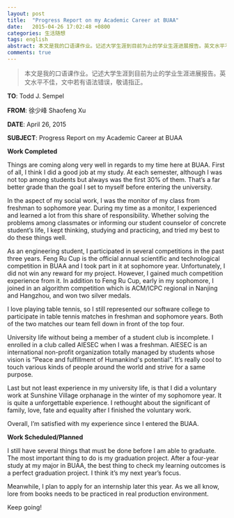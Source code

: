 ```yaml
---
layout: post
title:  "Progress Report on my Academic Career at BUAA"
date:   2015-04-26 17:02:48 +0800
categories: 生活随想
tags: english
abstract: 本文是我的口语课作业。记述大学生涯到目前为止的学业生涯进展报告。英文水平不佳，文中若有语法错误，敬请指正。
comments: true
---
```

> 本文是我的口语课作业。记述大学生涯到目前为止的学业生涯进展报告。英文水平不佳，文中若有语法错误，敬请指正。

**TO**: Todd J. Sempel

**FROM**: 徐少峰 Shaofeng Xu

**DATE**: April 26, 2015

**SUBJECT**: Progress Report on my Academic Career at BUAA

**Work Completed**

Things are coming along very well in regards to my time here at BUAA.
First of all, I think I did a good job at my study. At each semester, although I was not top among students but always was the first 30% of them. That’s a far better grade than the goal I set to myself before entering the university.

In the aspect of my social work, I was the monitor of my class from freshman to sophomore year. During my time as a monitor, I experienced and learned a lot from this share of responsibility. Whether solving the problems among classmates or informing our student counselor of concrete student’s life, I kept thinking, studying and practicing, and tried my best to do these things well.

As an engineering student, I participated in several competitions in the past three years. Feng Ru Cup is the official annual scientific and technological competition in BUAA and I took part in it at sophomore year. Unfortunately, I did not win any reward for my project. However, I gained much competition experience from it. In addition to Feng Ru Cup, early in my sophomore, I joined in an algorithm competition which is ACM/ICPC regional in Nanjing and Hangzhou, and won two silver medals.

I love playing table tennis, so I still represented our software college to participate in table tennis matches in freshman and sophomore years. Both of the two matches our team fell down in front of the top four.

University life without being a member of a student club is incomplete. I enrolled in a club called AIESEC when I was a freshman. AIESEC is an international non-profit organization totally managed by students whose vision is “Peace and fulfillment of Humankind's potential”. It’s really cool to touch various kinds of people around the world and strive for a same purpose.

Last but not least experience in my university life, is that I did a voluntary work at Sunshine Village orphanage in the winter of my sophomore year. It is quite a unforgettable experience. I rethought about the significant of family, love, fate and equality after I finished the voluntary work.

Overall, I’m satisfied with my experience since I entered the BUAA.

**Work Scheduled/Planned**

I still have several things that must be done before I am able to graduate.
The most important thing to do is my graduation project. After a four-year study at my major in BUAA, the best thing to check my learning outcomes is a perfect graduation project. I think it’s my next year’s focus.

Meanwhile, I plan to apply for an internship later this year. As we all know, lore from books needs to be practiced in real production environment.

Keep going!